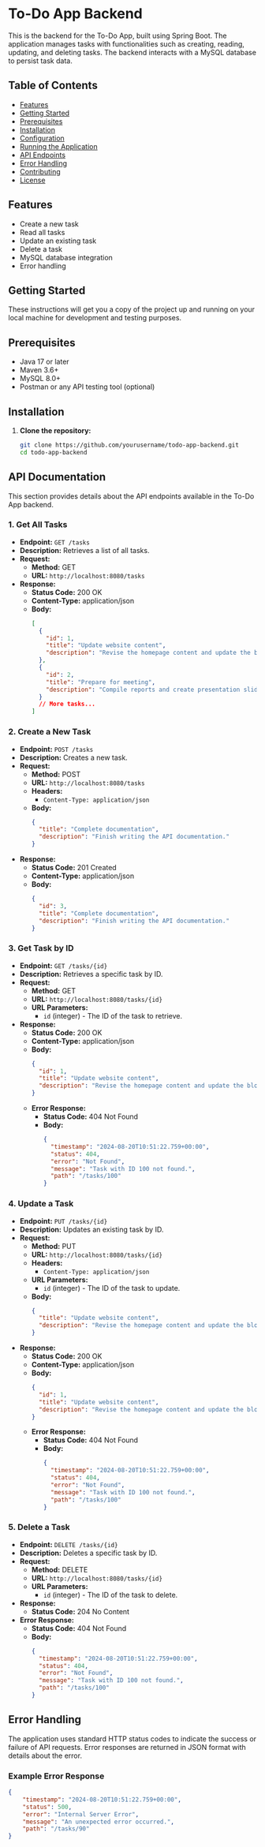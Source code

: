 # To-Do App Backend

This is the backend for the To-Do App, built using Spring Boot. The application manages tasks with functionalities such as creating, reading, updating, and deleting tasks. The backend interacts with a MySQL database to persist task data.

## Table of Contents
- [Features](#features)
- [Getting Started](#getting-started)
- [Prerequisites](#prerequisites)
- [Installation](#installation)
- [Configuration](#configuration)
- [Running the Application](#running-the-application)
- [API Endpoints](#api-endpoints)
- [Error Handling](#error-handling)
- [Contributing](#contributing)
- [License](#license)

## Features
- Create a new task
- Read all tasks
- Update an existing task
- Delete a task
- MySQL database integration
- Error handling

## Getting Started
These instructions will get you a copy of the project up and running on your local machine for development and testing purposes.

## Prerequisites
- Java 17 or later
- Maven 3.6+
- MySQL 8.0+
- Postman or any API testing tool (optional)

## Installation

1. **Clone the repository:**

   ```bash
   git clone https://github.com/yourusername/todo-app-backend.git
   cd todo-app-backend

## API Documentation

This section provides details about the API endpoints available in the To-Do App backend.

### 1. Get All Tasks

- **Endpoint:** `GET /tasks`
- **Description:** Retrieves a list of all tasks.
- **Request:**
  - **Method:** GET
  - **URL:** `http://localhost:8080/tasks`
- **Response:**
  - **Status Code:** 200 OK
  - **Content-Type:** application/json
  - **Body:**
    ```json
    [
      {
        "id": 1,
        "title": "Update website content",
        "description": "Revise the homepage content and update the blog section with recent posts."
      },
      {
        "id": 2,
        "title": "Prepare for meeting",
        "description": "Compile reports and create presentation slides."
      }
      // More tasks...
    ]
    ```

### 2. Create a New Task

- **Endpoint:** `POST /tasks`
- **Description:** Creates a new task.
- **Request:**
  - **Method:** POST
  - **URL:** `http://localhost:8080/tasks`
  - **Headers:**
    - `Content-Type: application/json`
  - **Body:**
    ```json
    {
      "title": "Complete documentation",
      "description": "Finish writing the API documentation."
    }
    ```
- **Response:**
  - **Status Code:** 201 Created
  - **Content-Type:** application/json
  - **Body:**
    ```json
    {
      "id": 3,
      "title": "Complete documentation",
      "description": "Finish writing the API documentation."
    }
    ```

### 3. Get Task by ID

- **Endpoint:** `GET /tasks/{id}`
- **Description:** Retrieves a specific task by ID.
- **Request:**
  - **Method:** GET
  - **URL:** `http://localhost:8080/tasks/{id}`
  - **URL Parameters:**
    - `id` (integer) - The ID of the task to retrieve.
- **Response:**
  - **Status Code:** 200 OK
  - **Content-Type:** application/json
  - **Body:**
    ```json
    {
      "id": 1,
      "title": "Update website content",
      "description": "Revise the homepage content and update the blog section with recent posts."
    }
    ```
  - **Error Response:**
    - **Status Code:** 404 Not Found
    - **Body:**
      ```json
      {
        "timestamp": "2024-08-20T10:51:22.759+00:00",
        "status": 404,
        "error": "Not Found",
        "message": "Task with ID 100 not found.",
        "path": "/tasks/100"
      }
      ```

### 4. Update a Task

- **Endpoint:** `PUT /tasks/{id}`
- **Description:** Updates an existing task by ID.
- **Request:**
  - **Method:** PUT
  - **URL:** `http://localhost:8080/tasks/{id}`
  - **Headers:**
    - `Content-Type: application/json`
  - **URL Parameters:**
    - `id` (integer) - The ID of the task to update.
  - **Body:**
    ```json
    {
      "title": "Update website content",
      "description": "Revise the homepage content and update the blog section with recent posts."
    }
    ```
- **Response:**
  - **Status Code:** 200 OK
  - **Content-Type:** application/json
  - **Body:**
    ```json
    {
      "id": 1,
      "title": "Update website content",
      "description": "Revise the homepage content and update the blog section with recent posts."
    }
    ```
  - **Error Response:**
    - **Status Code:** 404 Not Found
    - **Body:**
      ```json
      {
        "timestamp": "2024-08-20T10:51:22.759+00:00",
        "status": 404,
        "error": "Not Found",
        "message": "Task with ID 100 not found.",
        "path": "/tasks/100"
      }
      ```

### 5. Delete a Task

- **Endpoint:** `DELETE /tasks/{id}`
- **Description:** Deletes a specific task by ID.
- **Request:**
  - **Method:** DELETE
  - **URL:** `http://localhost:8080/tasks/{id}`
  - **URL Parameters:**
    - `id` (integer) - The ID of the task to delete.
- **Response:**
  - **Status Code:** 204 No Content
- **Error Response:**
  - **Status Code:** 404 Not Found
  - **Body:**
    ```json
    {
      "timestamp": "2024-08-20T10:51:22.759+00:00",
      "status": 404,
      "error": "Not Found",
      "message": "Task with ID 100 not found.",
      "path": "/tasks/100"
    }
    ```

## Error Handling

The application uses standard HTTP status codes to indicate the success or failure of API requests. Error responses are returned in JSON format with details about the error.

### Example Error Response

```json
{
    "timestamp": "2024-08-20T10:51:22.759+00:00",
    "status": 500,
    "error": "Internal Server Error",
    "message": "An unexpected error occurred.",
    "path": "/tasks/90"
}

